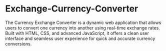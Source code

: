 # Exchange-Currency-Converter
The Currency Exchange Converter is a dynamic web application that allows users to convert one currency into another using real-time exchange rates. Built with HTML, CSS, and advanced JavaScript, it offers a clean user interface and seamless user experience for quick and accurate currency conversions.
